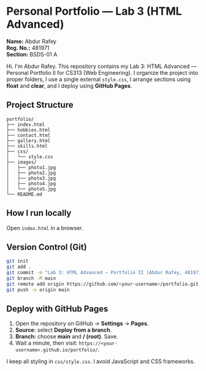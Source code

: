 
# Personal Portfolio — Lab 3 (HTML Advanced)

**Name:** Abdur Rafey  
**Reg. No.:** 481971  
**Section:** BSDS-01 A

Hi. I'm Abdur Rafey. This repository contains my Lab 3: HTML Advanced — Personal Portfolio II for CS313 (Web Engineering). I organize the project into proper folders, I use a single external `style.css`, I arrange sections using **float** and **clear**, and I deploy using **GitHub Pages**.

## Project Structure

```
portfolio/
├── index.html
├── hobbies.html
├── contact.html
├── gallery.html
├── skills.html
├── css/
│   └── style.css
├── images/
│   ├── photo1.jpg
│   ├── photo2.jpg
│   ├── photo3.jpg
│   ├── photo4.jpg
│   └── photo5.jpg
└── README.md
```

## How I run locally

Open `index.html` in a browser.

## Version Control (Git)

```bash
git init
git add .
git commit -m "Lab 3: HTML Advanced — Portfolio II (Abdur Rafey, 481971, BSDS-01 A)"
git branch -M main
git remote add origin https://github.com/<your-username>/portfolio.git
git push -u origin main
```

## Deploy with GitHub Pages

1. Open the repository on GitHub → **Settings** → **Pages**.  
2. **Source:** select **Deploy from a branch**.  
3. **Branch:** choose **main** and **/ (root)**. Save.  
4. Wait a minute, then visit: `https://<your-username>.github.io/portfolio/`.

I keep all styling in `css/style.css`. I avoid JavaScript and CSS frameworks.
